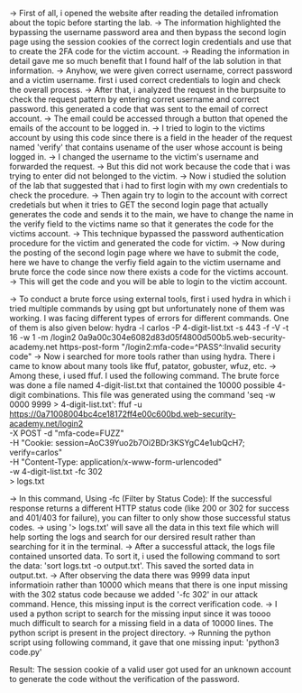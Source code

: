 -> First of all, i opened the website after reading the detailed infromation about the topic before starting the lab.
-> The information highlighted the bypassing the username password area and then bypass the second login page using the session cookies of the correct login credentials and use that to create the 2FA code for the victim account.
-> Reading the information in detail gave me so much benefit that I found half of the lab solution in that information.
-> Anyhow, we were given correct username, correct password and a victim username. first i used correct credentials to login and check the overall process.
-> After that, i analyzed the request in the burpsuite to check the request pattern by entering corret username and correct password. this generated a code that was sent to the email of correct account.
-> The email could be accessed through a button that opened the emails of the account to be logged in.
-> I tried to login to the victims account by using this code since there is a field in the header of the request named 'verify' that contains usename of the user whose account is being logged in.
-> I changed the username to the victim's username and forwarded the request.
-> But this did not work because the code that i was trying to enter did not belonged to the victim.
-> Now i studied the solution of the lab that suggested that i had to first login with my own credentials to check the procedure.
-> Then again try to login to the account with correct credetials but when it tries to GET the second login page that actually generates the code and sends it to the main, we have to change the name in the verify field to the victims name so that it generates the code for the victims account.
-> This technique bypassed the password authentication procedure for the victim and generated the code for victim.
-> Now during the posting of the second login page where we have to submit the code, here we have to change the verfiy field again to the victim username and brute force the code since now there exists a code for the victims account.
-> This will get the code and you will be able to login to the victim account.

-> To conduct a brute force using external tools, first i used hydra in which i tried multiple commands by using gpt but unfortunately none of them was working. I was facing different types of errors for different commands. One of them is also given below:
	hydra -l carlos -P 4-digit-list.txt -s 443 -f -V -t 16 -w 1 -m /login2 0a9a00c304e6082d83d05f4800d500b5.web-security-academy.net https-post-form "/login2:mfa-code=^PASS^:Invalid security code"
-> Now i searched for more tools rather than using hydra. There i came to know about many tools like ffuf, patator, gobuster, wfuz, etc.
-> Among these, i used ffuf. I used the following command. The brute force was done a file named 4-digit-list.txt that contained the 10000 possible 4-digit combinations. This file was generated using the command 'seq -w 0000 9999 > 4-digit-list.txt':
        ffuf -u https://0a71008004bc4ce18172ff4e00c600bd.web-security-academy.net/login2 \
        -X POST -d "mfa-code=FUZZ" \
        -H "Cookie: session=AoC39Yuo2b7Oi2BDr3KSYgC4e1ubQcH7; verify=carlos" \
        -H "Content-Type: application/x-www-form-urlencoded" \
        -w 4-digit-list.txt -fc 302 \
        > logs.txt

-> In this command, Using -fc (Filter by Status Code): If the successful response returns a different HTTP status code (like 200 or 302 for success and 401/403 for failure), you can filter to only show those successful status codes.
-> using '> logs.txt' will save all the data in this text file which will help sorting the logs and search for our dersired result rather than searching for it in the terminal.
-> After a successful attack, the logs file contained unsorted data. To sort it, i used the following command to sort the data: 'sort logs.txt -o output.txt'. This saved the sorted data in output.txt.
-> After observing the data there was 9999 data input informatioin rather than 10000 which means that there is one input missing with the 302 status code because we added '-fc 302' in our attack command. Hence, this missing input is the correct verification code.
-> I used a python script to search for the missing input since it was toooo much difficult to search for a missing field in a data of 10000 lines. The python script is present in the project directory.
-> Running the python script using following command, it gave that one missing input: 'python3 code.py'

Result: The session cookie of a valid user got used for an unknown account to generate the code without the verification of the password.

